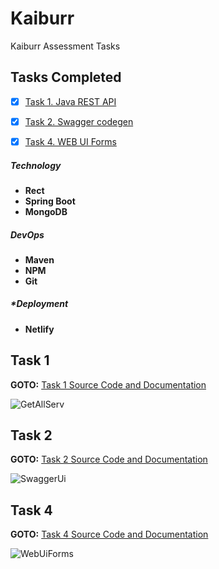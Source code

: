 # Kaiburr

Kaiburr Assessment Tasks


## Tasks Completed

- [x] [Task 1. Java REST API](/task1)
- [x] [Task 2. Swagger codegen](/spring-server-generated)
- [x] [Task 4. WEB UI Forms](/task4)


##### Technology

- **Rect**
- **Spring Boot**
- **MongoDB**

##### DevOps
- **Maven**
- **NPM**
- **Git**

##### *Deployment
- **Netlify**

## Task 1

**GOTO:**	[Task 1 Source Code and Documentation](/task1)

![GetAllServ](/screenshots/getAllServerPostManIO.PNG)

## Task 2

**GOTO:**	[Task 2 Source Code and Documentation](/spring-server-generated)

![SwaggerUi](/screenshots/task2SwaggerDoc.PNG)


## Task 4

**GOTO:**	[Task 4 Source Code and Documentation](/task4)

![WebUiForms](/screenshots/task4WebUIForm.PNG)


